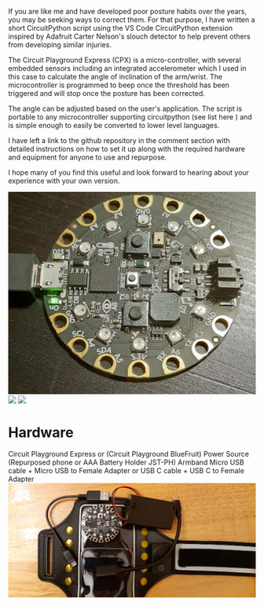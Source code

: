 If you are like me and have developed poor posture habits over the years, you may be seeking ways to correct them. For that purpose, I have written a short CircuitPython script using the VS Code CircuitPython extension inspired by Adafruit Carter Nelson's slouch detector to help prevent others from developing similar injuries.

The Circuit Playground Express (CPX) is a micro-controller, with several embedded sensors including an integrated accelerometer which I used in this case to calculate the angle of inclination of the arm/wrist. The microcontroller is programmed to beep once the threshold has been triggered and will stop once the posture has been corrected.

The angle can be adjusted based on the user's application. The script is portable to any microcontroller supporting circuitpython (see list here ) and is simple enough to easily be converted to lower level languages.

I have left a link to the github repository in the comment section with detailed instructions on how to set it up along with the required hardware and equipment for anyone to use and repurpose.

I hope many of you find this useful and look forward to hearing about your experience with your own version.


![](images/Picture1.png)
![](images/Picture2.png)
![](images/Picture3.png)

# Hardware
Circuit Playground Express or (Circuit Playground BlueFruit)
Power Source (Repurposed phone or AAA Battery Holder JST-PH)
Armband
Micro USB cable + Micro USB  to Female Adapter
or USB C cable + USB C to Female Adapter
![](images/20211226_161809.jpg)



